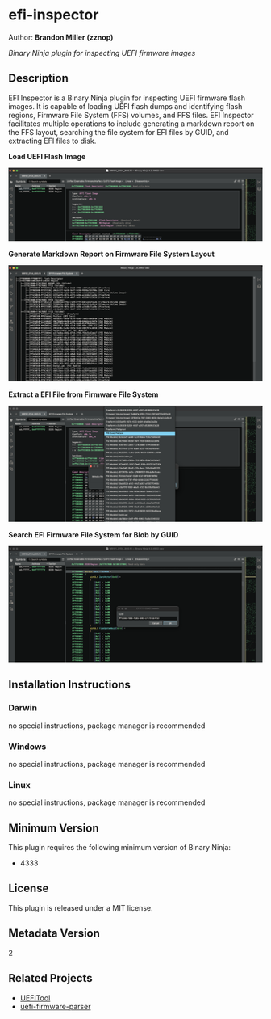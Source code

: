 # efi-inspector

Author: **Brandon Miller (zznop)**

_Binary Ninja plugin for inspecting UEFI firmware images_

## Description

EFI Inspector is a Binary Ninja plugin for inspecting UEFI firmware flash images. It is capable
of loading UEFI flash dumps and identifying flash regions, Firmware File System (FFS) volumes,
and FFS files. EFI Inspector facilitates multiple operations to include generating a markdown
report on the FFS layout, searching the file system for EFI files by GUID, and extracting EFI files
to disk.

**Load UEFI Flash Image**

![demo load](img/loader.png)

**Generate Markdown Report on Firmware File System Layout**

![demo report](img/ffs-layout.png)

**Extract a EFI File from Firmware File System**

![demo extract](img/extract-file.png)

**Search EFI Firmware File System for Blob by GUID**

![demo search](img/guid-search.png)

## Installation Instructions

### Darwin

no special instructions, package manager is recommended

### Windows

no special instructions, package manager is recommended

### Linux

no special instructions, package manager is recommended

## Minimum Version

This plugin requires the following minimum version of Binary Ninja:

* 4333

## License

This plugin is released under a MIT license.

## Metadata Version

2

## Related Projects

* [UEFITool](https://github.com/LongSoft/UEFITool)
* [uefi-firmware-parser](https://github.com/theopolis/uefi-firmware-parser)
